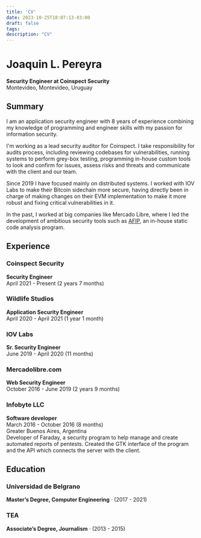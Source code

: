 ```yaml
---
title: 'CV'
date: 2023-10-25T18:07:13-03:00
draft: false
tags:
description: "CV"
---
```


# Joaquin L. Pereyra
**Security Engineer at Coinspect Security**  
Montevideo, Montevideo, Uruguay

## Summary
I am an application security engineer with 8 years of experience combining my knowledge of programming and engineer skills with my passion for information security.

I'm working as a lead security auditor for Coinspect. I take responsibility for audits process, including reviewing codebases for vulnerabilities, running systems to perform grey-box testing, programming in-house custom tools to look and confirm for issues, assess risks and threats and communicate with the client and our team.

Since 2019 I have focused mainly on distributed systems. I worked with IOV Labs to make their Bitcoin sidechain more secure, having directly been in charge of making changes on their EVM implementation to make it more robust and fixing critical vulnerabilities in it.

In the past, I worked at big companies like Mercado Libre, where I led the development of ambitious security tools such as [AFIP](https://github.com/mercadolibre/afip-grails), an in-house static code analysis program.

## Experience
### Coinspect Security
**Security Engineer**  
April 2021 - Present (2 years 7 months)

### Wildlife Studios
**Application Security Engineer**  
April 2020 - April 2021 (1 year 1 month)  

### IOV Labs
**Sr. Security Engineer**  
June 2019 - April 2020 (11 months)  

### Mercadolibre.com
**Web Security Engineer**  
October 2016 - June 2019 (2 years 9 months)  

### Infobyte LLC
**Software developer**  
March 2016 - October 2016 (8 months)  
Greater Buenos Aires, Argentina  
Developer of Faraday, a security program to help manage and create automated reports of pentests. Created the GTK interface of the program and the API which connects the server with the client.

## Education
### Universidad de Belgrano
**Master’s Degree, Computer Engineering** · (2017 - 2021)

### TEA
**Associate’s Degree, Journalism** · (2013 - 2015)

